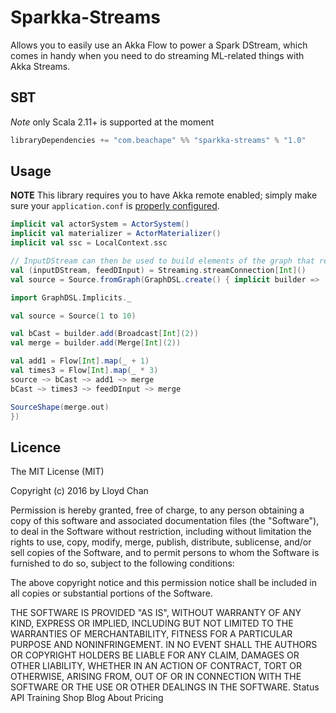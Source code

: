 # Sparkka-Streams

Allows you to easily use an Akka Flow to power a Spark DStream, which comes in handy when you need to do streaming ML-related
things with Akka Streams.

## SBT

_Note_ only Scala 2.11+ is supported at the moment

```scala
libraryDependencies += "com.beachape" %% "sparkka-streams" % "1.0" 
```

## Usage

__NOTE__ This library requires you to have Akka remote enabled; simply make sure your `application.conf` is [properly configured](http://doc.akka.io/docs/akka/snapshot/scala/remoting.html). 

```scala
implicit val actorSystem = ActorSystem()
implicit val materializer = ActorMaterializer()
implicit val ssc = LocalContext.ssc

// InputDStream can then be used to build elements of the graph that require integration with Spark
val (inputDStream, feedDInput) = Streaming.streamConnection[Int]()
val source = Source.fromGraph(GraphDSL.create() { implicit builder =>

import GraphDSL.Implicits._

val source = Source(1 to 10)

val bCast = builder.add(Broadcast[Int](2))
val merge = builder.add(Merge[Int](2))

val add1 = Flow[Int].map(_ + 1)
val times3 = Flow[Int].map(_ * 3)
source ~> bCast ~> add1 ~> merge
bCast ~> times3 ~> feedDInput ~> merge

SourceShape(merge.out)
})
```

## Licence

The MIT License (MIT)

Copyright (c) 2016 by Lloyd Chan

Permission is hereby granted, free of charge, to any person obtaining a copy of this software and associated documentation files (the "Software"), to deal in the Software without restriction, including without limitation the rights to use, copy, modify, merge, publish, distribute, sublicense, and/or sell copies of the Software, and to permit persons to whom the Software is furnished to do so, subject to the following conditions:

The above copyright notice and this permission notice shall be included in all copies or substantial portions of the Software.

THE SOFTWARE IS PROVIDED "AS IS", WITHOUT WARRANTY OF ANY KIND, EXPRESS OR IMPLIED, INCLUDING BUT NOT LIMITED TO THE WARRANTIES OF MERCHANTABILITY, FITNESS FOR A PARTICULAR PURPOSE AND NONINFRINGEMENT. IN NO EVENT SHALL THE AUTHORS OR COPYRIGHT HOLDERS BE LIABLE FOR ANY CLAIM, DAMAGES OR OTHER LIABILITY, WHETHER IN AN ACTION OF CONTRACT, TORT OR OTHERWISE, ARISING FROM, OUT OF OR IN CONNECTION WITH THE SOFTWARE OR THE USE OR OTHER DEALINGS IN THE SOFTWARE.
Status API Training Shop Blog About Pricing
